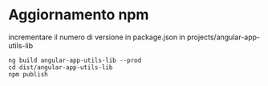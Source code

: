 # Aggiornamento npm

incrementare il numero di versione in package.json in projects/angular-app-utils-lib

```
ng build angular-app-utils-lib --prod
cd dist/angular-app-utils-lib
npm publish
```
